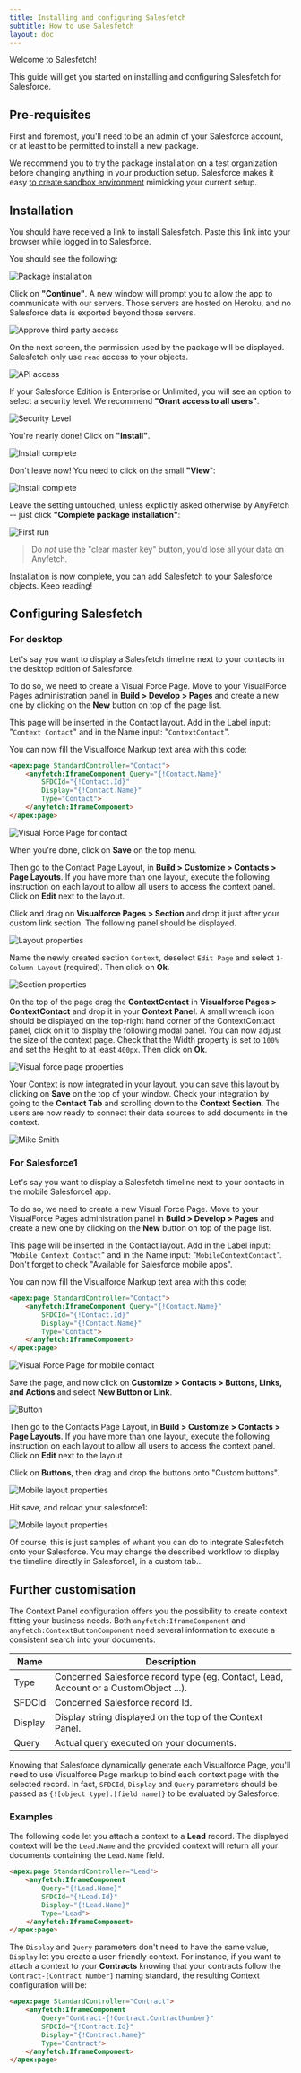 ```yaml
---
title: Installing and configuring Salesfetch
subtitle: How to use Salesfetch
layout: doc
---
```


Welcome to Salesfetch!

This guide will get you started on installing and configuring Salesfetch for Salesforce.

## Pre-requisites
First and foremost, you'll need to be an admin of your Salesforce account, or at least to be permitted to install a new package.

We recommend you to try the package installation on a test organization before changing anything in your production setup. Salesforce makes it easy [to create sandbox environment](https://help.salesforce.com/HTViewHelpDoc?id=create_test_instance.htm&language=en_US) mimicking your current setup.

## Installation
You should have received a link to install Salesfetch.
Paste this link into your browser while logged in to Salesforce.

You should see the following:

![Package installation](/images/products/salesfetch/package-installation.png)

Click on **"Continue"**.
A new window will prompt you to allow the app to communicate with our servers.
Those servers are hosted on Heroku, and no Salesforce data is exported beyond those servers.

![Approve third party access](/images/products/salesfetch/approve-third-party.png)

On the next screen, the permission used by the package will be displayed. Salesfetch only use `read` access to your objects.

![API access](/images/products/salesfetch/package-api-access.png)

If your Salesforce Edition is Enterprise or Unlimited, you will see an option to select a security level. We recommend **"Grant access to all users"**.

![Security Level](/images/products/salesfetch/security-level.png)

You're nearly done! Click on **"Install"**.

![Install complete](/images/products/salesfetch/install-complete.png)

Don't leave now! You need to click on the small **"View**":

![Install complete](/images/products/salesfetch/post-install.png)

Leave the setting untouched, unless explicitly asked otherwise by AnyFetch -- just click **"Complete package installation"**:

![First run](/images/products/salesfetch/first-run.png)

> Do *not* use the "clear master key" button, you'd lose all your data on Anyfetch.

Installation is now complete, you can add Salesfetch to your Salesforce objects. Keep reading!

## Configuring Salesfetch
### For desktop
Let's say you want to display a Salesfetch timeline next to your contacts in the desktop edition of Salesforce.

To do so, we need to create a Visual Force Page.
Move to your VisualForce Pages administration panel in **Build > Develop > Pages** and create a new one by clicking on the **New** button on top of the page list.

This page will be inserted in the Contact layout.
Add in the Label input: "`Context Contact`" and in the Name input: "`ContextContact`".

You can now fill the Visualforce Markup text area with this code:

```html
<apex:page StandardController="Contact">
    <anyfetch:IframeComponent Query="{!Contact.Name}" 
        SFDCId="{!Contact.Id}" 
        Display="{!Contact.Name}" 
        Type="Contact">
    </anyfetch:IframeComponent>
</apex:page>
```

![Visual Force Page for contact](/images/products/salesfetch/force-page.png)

When you're done, click on **Save** on the top menu.

Then go to the Contact Page Layout, in **Build > Customize > Contacts > Page Layouts**. If you have more than one layout, execute the following instruction on each layout to allow all users to access the context panel. Click on **Edit** next to the layout.

Click and drag on **Visualforce Pages > Section** and drop it just after your custom link section. The following panel should be displayed.

![Layout properties](/images/products/salesfetch/layout-properties.png)

Name the newly created section `Context`, deselect `Edit Page` and select `1-Column Layout` (required). Then click on **Ok**.

![Section properties](/images/products/salesfetch/section-properties.png)

On the top of the page drag the **ContextContact** in **Visualforce Pages > ContextContact** and drop it in your **Context Panel**. A small wrench icon should be displayed on the top-right hand corner of the ContextContact panel, click on it to display the following modal panel. You can now adjust the size of the context page. Check that the Width property is set to `100%` and set the Height to at least `400px`. Then click on **Ok**.

![Visual force page properties](/images/products/salesfetch/visualforce-page-property.png)

Your Context is now integrated in your layout, you can save this layout by clicking on **Save** on the top of your window. Check your integration by going to the **Contact Tab** and scrolling down to the **Context Section**. The users are now ready to connect their data sources to add documents in the context.

![Mike Smith](/images/products/salesfetch/mike-smith.png)

### For Salesforce1
Let's say you want to display a Salesfetch timeline next to your contacts in the mobile Salesforce1 app.

To do so, we need to create a new Visual Force Page.
Move to your VisualForce Pages administration panel in **Build > Develop > Pages** and create a new one by clicking on the **New** button on top of the page list.

This page will be inserted in the Contact layout.
Add in the Label input: "`Mobile Context Contact`" and in the Name input: "`MobileContextContact`". Don't forget to check "Available for Salesforce mobile apps".

You can now fill the Visualforce Markup text area with this code:

```html
<apex:page StandardController="Contact">
    <anyfetch:IframeComponent Query="{!Contact.Name}" 
        SFDCId="{!Contact.Id}" 
        Display="{!Contact.Name}" 
        Type="Contact">
    </anyfetch:IframeComponent>
</apex:page>
```

![Visual Force Page for mobile contact](/images/products/salesfetch/mobile-force-page.png)

Save the page, and now click on **Customize > Contacts > Buttons, Links, and Actions** and select **New Button or Link**.

![Button](/images/products/salesfetch/button-link.png)

Then go to the Contacts Page Layout, in **Build > Customize > Contacts > Page Layouts**. If you have more than one layout, execute the following instruction on each layout to allow all users to access the context panel. Click on **Edit** next to the layout

Click on **Buttons**, then drag and drop the buttons onto "Custom buttons".

![Mobile layout properties](/images/products/salesfetch/mobile-layout-properties.png)

Hit save, and reload your salesforce1:

![Mobile layout properties](/images/products/salesfetch/salesforce1.png)

Of course, this is just samples of whant you can do to integrate Salesfetch onto your Salesforce. You may change the described workflow to display the timeline directly in Salesforce1, in a custom tab...

## Further customisation
The Context Panel configuration offers you the possibility to create context fitting your business needs. Both `anyfetch:IframeComponent` and `anyfetch:ContextButtonComponent` need several information to execute a consistent search into your documents.


|  Name       | Description          |
| ----------- | -------------------- |
| Type        | Concerned Salesforce record type (eg. Contact, Lead, Account or a CustomObject ...). |
| SFDCId      | Concerned Salesforce record Id.  |
| Display     | Display string displayed on the top of the Context Panel.  |
| Query       | Actual query executed on your documents.  |


Knowing that Salesforce dynamically generate each Visualforce Page, you'll need to use Visualforce Page markup to bind each context page with the selected record. In fact, `SFDCId`, `Display` and `Query` parameters should be passed as `{![object type].[field name]}` to be evaluated by Salesforce.

### Examples
The following code let you attach a context to a **Lead** record. The displayed context will be the `Lead.Name` and the provided context will return all your documents containing the `Lead.Name` field.

```html
<apex:page StandardController="Lead">
    <anyfetch:IframeComponent
        Query="{!Lead.Name}"
        SFDCId="{!Lead.Id}"
        Display="{!Lead.Name}"
        Type="Lead">
    </anyfetch:IframeComponent>
</apex:page>
```

The `Display` and `Query` parameters don't need to have the same value, `Display` let you create a user-friendly context. For instance, if you want to attach a context to your **Contracts** knowing that your contracts follow the `Contract-[Contract Number]` naming standard, the resulting Context configuration will be:

```html
<apex:page StandardController="Contract">
    <anyfetch:IframeComponent
        Query="Contract-{!Contract.ContractNumber}"
        SFDCId="{!Contract.Id}"
        Display="{!Contract.Name}"
        Type="Contract">
    </anyfetch:IframeComponent>
</apex:page>
```
